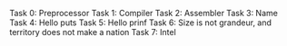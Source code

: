 Task 0: Preprocessor
Task 1: Compiler
Task 2: Assembler
Task 3: Name
Task 4: Hello puts
Task 5: Hello prinf
Task 6: Size is not grandeur, and territory does not make a nation
Task 7: Intel
